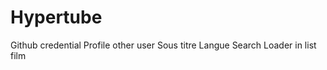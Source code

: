 # Hypertube

  Github credential
  Profile other user
  Sous titre
  Langue
  Search
  Loader in list film